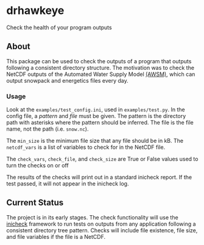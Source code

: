 # drhawkeye
Check the health of your program outputs

## About
This package can be used to check the outputs of a program that outputs
following a consistent directory structure. The motivation was to check
the NetCDF outputs of the Automated Water Supply Model [(AWSM)], which
can output snowpack and energetics files every day.

### Usage
Look at the ```examples/test_config.ini```, used in ```examples/test.py```.
In the config file, a *pattern* and *file* must be given. The pattern is the
directory path with asterisks where the pattern should be inferred. The file
is the file name, not the path (i.e. ```snow.nc```).

The ```min_size``` is the minimum file size that any file should be in kB.
The ```netcdf_vars``` is a list of variables to check for in the NetCDF file.

The ```check_vars```, ```check_file```, and ```check_size``` are True or False
values used to turn the checks on or off

The results of the checks will print out in a standard inicheck report. If the
test passed, it will not appear in the inicheck log.

## Current Status
The project is in its early stages. The check functionality will use
the [inicheck] framework to run tests on outputs from any application following
a consistent directory tree pattern. Checks will include file existence,
file size, and file variables if the file is a NetCDF.

[inicheck]: https://inicheck.readthedocs.io/en/latest/
[(AWSM)]: https://github.com/USDA-ARS-NWRC/awsm
